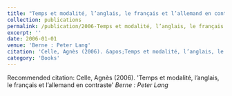 ```yaml
---
title: "Temps et modalité, l’anglais, le français et l’allemand en contraste"
collection: publications
permalink: /publication/2006-Temps et modalité, l’anglais, le français et l’allemand en contraste
excerpt: ''
date: 2006-01-01
venue: 'Berne : Peter Lang'
citation: 'Celle, Agnès (2006). &apos;Temps et modalité, l’anglais, le français et l’allemand en contraste&apos; <i>Berne : Peter Lang</i>'
category: 'Books'
---
```

Recommended citation: Celle, Agnès (2006). 'Temps et modalité, l’anglais, le français et l’allemand en contraste' <i>Berne : Peter Lang</i>
